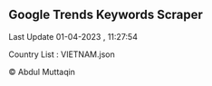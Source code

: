 

## Google Trends Keywords Scraper 
 
Last Update 01-04-2023 , 11:27:54

Country List :
VIETNAM.json



© Abdul Muttaqin 
